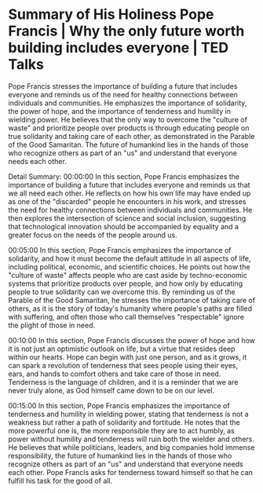 # Summary of His Holiness Pope Francis | Why the only future worth building includes everyone | TED Talks

Pope Francis stresses the importance of building a future that includes everyone and reminds us of the need for healthy connections between individuals and communities. He emphasizes the importance of solidarity, the power of hope, and the importance of tenderness and humility in wielding power. He believes that the only way to overcome the "culture of waste" and prioritize people over products is through educating people on true solidarity and taking care of each other, as demonstrated in the Parable of the Good Samaritan. The future of humankind lies in the hands of those who recognize others as part of an "us" and understand that everyone needs each other.

Detail Summary: 
00:00:00
In this section, Pope Francis emphasizes the importance of building a future that includes everyone and reminds us that we all need each other. He reflects on how his own life may have ended up as one of the "discarded" people he encounters in his work, and stresses the need for healthy connections between individuals and communities. He then explores the intersection of science and social inclusion, suggesting that technological innovation should be accompanied by equality and a greater focus on the needs of the people around us.

00:05:00
In this section, Pope Francis emphasizes the importance of solidarity, and how it must become the default attitude in all aspects of life, including political, economic, and scientific choices. He points out how the "culture of waste" affects people who are cast aside by techno-economic systems that prioritize products over people, and how only by educating people to true solidarity can we overcome this. By reminding us of the Parable of the Good Samaritan, he stresses the importance of taking care of others, as it is the story of today's humanity where people's paths are filled with suffering, and often those who call themselves "respectable" ignore the plight of those in need.

00:10:00
In this section, Pope Francis discusses the power of hope and how it is not just an optimistic outlook on life, but a virtue that resides deep within our hearts. Hope can begin with just one person, and as it grows, it can spark a revolution of tenderness that sees people using their eyes, ears, and hands to comfort others and take care of those in need. Tenderness is the language of children, and it is a reminder that we are never truly alone, as God himself came down to be on our level.

00:15:00
In this section, Pope Francis emphasizes the importance of tenderness and humility in wielding power, stating that tenderness is not a weakness but rather a path of solidarity and fortitude. He notes that the more powerful one is, the more responsible they are to act humbly, as power without humility and tenderness will ruin both the wielder and others. He believes that while politicians, leaders, and big companies hold immense responsibility, the future of humankind lies in the hands of those who recognize others as part of an "us" and understand that everyone needs each other. Pope Francis asks for tenderness toward himself so that he can fulfill his task for the good of all.

